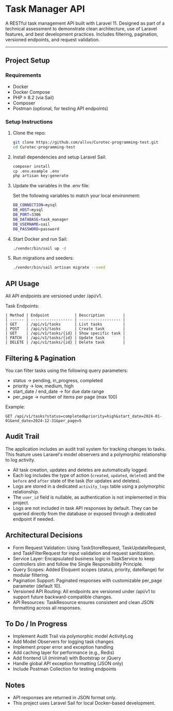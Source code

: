 # Task Manager API

A RESTful task management API built with Laravel 11. Designed as part of a technical assessment to demonstrate clean architecture, use of Laravel features, and best development practices. Includes filtering, pagination, versioned endpoints, and request validation.

---

## Project Setup

### Requirements

- Docker
- Docker Compose
- PHP ≥ 8.2 (via Sail)
- Composer
- Postman (optional, for testing API endpoints)

### Setup Instructions

1. Clone the repo:
   ```bash
   git clone https://github.com/allvv/Curotec-programming-test.git
   cd Curotec-programming-test

2. Install dependencies and setup Laravel Sail:
    ```bash
    composer install
    cp .env.example .env
    php artisan key:generate

3. Update the variables in the .env file:

    Set the following variables to match your local environment:
    ```bash
    DB_CONNECTION=mysql
    DB_HOST=mysql
    DB_PORT=3306
    DB_DATABASE=task_manager
    DB_USERNAME=sail
    DB_PASSWORD=password     

4. Start Docker and run Sail:
    ```bash
    ./vendor/bin/sail up -d
 
5. Run migrations and seeders:
    ```bash
    ./vendor/bin/sail artisan migrate --seed

## API Usage
All API endpoints are versioned under /api/v1.
    
Task Endpoints:

    | Method | Endpoint           | Description        |
    | ------ | ------------------ | ------------------ |
    | GET    | /api/v1/tasks      | List tasks         |
    | POST   | /api/v1/tasks      | Create task        |
    | GET    | /api/v1/tasks/{id} | Show specific task |
    | PATCH  | /api/v1/tasks/{id} | Update task        |
    | DELETE | /api/v1/tasks/{id} | Delete task        |


## Filtering & Pagination
You can filter tasks using the following query parameters:

- status → pending, in_progress, completed
- priority → low, medium, high
- start_date / end_date → for due date range
- per_page → number of items per page (max 100)

Example:

    GET /api/v1/tasks?status=completed&priority=high&start_date=2024-01-01&end_date=2024-12-31&per_page=5

   
## Audit Trail

The application includes an audit trail system for tracking changes to tasks. This feature uses Laravel's model observers and a polymorphic relationship to log activity.

- All task creation, updates and deletes are automatically logged.
- Each log includes the type of action (`created`, `updated`, `deleted`) and the `before` and `after` state of the task (for updates and deletes).
- Logs are stored in a dedicated `activity_logs` table using a polymorphic relationship.
- The `user_id` field is nullable, as authentication is not implemented in this project.
- Logs are not included in task API responses by default. They can be queried directly from the database or exposed through a dedicated endpoint if needed.
    
## Architectural Decisions

- Form Request Validation: Using TaskStoreRequest, TaskUpdateRequest, and TaskFilterRequest for input validation and request sanitization.
- Service Layer: Encapsulated business logic in TaskService to keep controllers slim and follow the Single Responsibility Principle.
- Query Scopes: Added Eloquent scopes (status, priority, dateRange) for modular filtering.
- Pagination Support: Paginated responses with customizable per_page parameter (default 10).
- Versioned API Routing: All endpoints are versioned under /api/v1 to support future backward-compatible changes.
- API Resources: TaskResource ensures consistent and clean JSON formatting across all responses.

## To Do / In Progress
- Implement Audit Trail via polymorphic model ActivityLog
- Add Model Observers for logging task changes
- Implement proper error and exception handling 
- Add caching layer for performance (e.g., Redis)
- Add frontend UI (minimal) with Bootstrap or jQuery
- Handle global API exception formatting (JSON only)
- Include Postman Collection for testing endpoints
 
 
## Notes
- API responses are returned in JSON format only.
- This project uses Laravel Sail for local Docker-based development.
